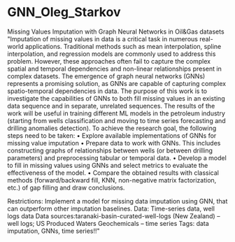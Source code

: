 # GNN_Oleg_Starkov
Missing Values Imputation with Graph Neural Networks in Oil&Gas datasets
"Imputation of missing values in data is a critical task in numerous real-world applications. Traditional methods such as mean interpolation, spline interpolation, and regression models are commonly used to address this problem. However, these approaches often fail to capture the complex spatial and temporal dependencies and non-linear relationships present in complex datasets.
The emergence of graph neural networks (GNNs) represents a promising solution, as GNNs are capable of capturing complex spatio-temporal dependencies in data. The purpose of this work is to investigate the capabilities of GNNs to both fill missing values in an existing data sequence and in separate, unrelated sequences.
The results of the work will be useful in training different ML models in the petroleum industry (starting from wells classification and moving to time series forecasting and drilling anomalies detection).
To achieve the research goal, the following steps need to be taken:
•        Explore available implementations of GNNs for missing value imputation
•        Prepare data to work with GNNs. This includes constructing graphs of relationships between wells (or between drilling parameters) and preprocessing tabular or temporal data.
•        Develop a model to fill in missing values using GNNs and select metrics to evaluate the effectiveness of the model.
•        Compare the obtained results with classical methods (forward/backward fill, KNN, non-negative matrix factorization, etc.) of gap filling and draw conclusions.

Restrictions: Implement a model for missing data imputation using GNN, that can outperform other imputation baselines.
Data: Time-series data, well logs data
Data sources:taranaki-basin-curated-well-logs (New Zealand) – well logs; 
US Produced Waters Geochemicals – time series
Tags: data imputation, GNNs, time series!!"

